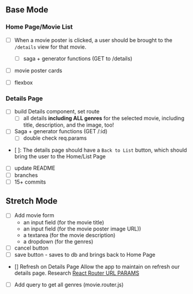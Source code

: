 ## Base Mode
### Home Page/Movie List
- [ ] When a movie poster is clicked, a user should be brought to the `/details` view for that movie.
    - [ ] saga + generator functions (GET to /details)
- [ ] movie poster cards 
- [ ] flexbox


### Details Page
- [ ] build Details component, set route
    - [ ] all details **including ALL genres** for the selected movie, including title, description, and the image, too! 
- [ ] Saga + generator functions (GET /:id)
    -[ ] double check req.params
- [ ]: The details page should have a `Back to List` button, which should bring the user to the Home/List Page


- [ ] update README
- [ ] branches
- [ ] 15+ commits

## Stretch Mode

- [ ] Add movie form
    - an input field (for the movie title)
    - an input field (for the movie poster image URL))
    - a textarea (for the movie description)
    - a dropdown (for the genres)
- [ ] cancel button
- [ ] save button - saves to db and brings back to Home Page 

- [] Refresh on Details Page
Allow the app to maintain on refresh our details page.
Research [React Router URL PARAMS](https://reactrouter.com/web/example/url-params)

 - [ ] Add query to get all genres (movie.router.js)
